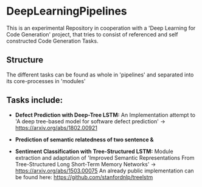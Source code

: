 # DeepLearningPipelines

This is an experimental Repository in cooperation with a 'Deep Learning for Code Generation' project, that tries to consist of referenced and self constructed Code Generation Tasks.


## Structure

The different tasks can be found as whole in 'pipelines'
and separated into its core-processes in 'modules'


## Tasks include:

- **Defect Prediction with Deep-Tree LSTM:**
	An Implementation attempt to 'A deep tree-based model for software defect prediction'
	-> https://arxiv.org/abs/1802.00921

- **Prediction of semantic relatedness of two sentence &**
- **Sentiment Classification with Tree-Structured LSTM:**
	Module extraction and adaptation of
	'Improved Semantic Representations From Tree-Structured Long Short-Term Memory Networks'
	-> https://arxiv.org/abs/1503.00075
	An already public implementation can be found here: https://github.com/stanfordnlp/treelstm
	
